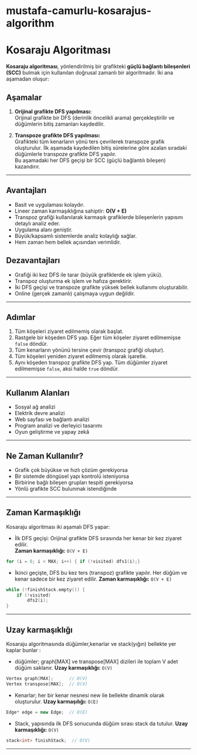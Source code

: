 # mustafa-camurlu-kosarajus-algorithm
# Kosaraju Algoritması

**Kosaraju algoritması**, yönlendirilmiş bir grafikteki **güçlü bağlantı bileşenleri (SCC)** bulmak için kullanılan doğrusal zamanlı bir algoritmadır. İki ana aşamadan oluşur:

## Aşamalar

1. **Orijinal grafikte DFS yapılması:**  
   Orijinal grafikte bir DFS (derinlik öncelikli arama) gerçekleştirilir ve düğümlerin bitiş zamanları kaydedilir.

2. **Transpoze grafikte DFS yapılması:**  
   Grafikteki tüm kenarların yönü ters çevrilerek transpoze grafik oluşturulur. İlk aşamada kaydedilen bitiş sürelerine göre azalan sıradaki düğümlerle transpoze grafikte DFS yapılır.  
   Bu aşamadaki her DFS geçişi bir SCC (güçlü bağlantılı bileşen) kazandırır.

---

## Avantajları

- Basit ve uygulaması kolaydır.
- Lineer zaman karmaşıklığına sahiptir: **O(V + E)**
- Transpoz grafiği kullanılarak karmaşık grafiklerde  bileşenlerin yapısını detaylı analiz eder.
- Uygulama alanı geniştir.
- Büyük/kapsamlı sistemlerde analiz kolaylığı sağlar.
- Hem zaman hem bellek açısından verimlidir.

## Dezavantajları

- Grafiği iki kez DFS ile tarar (büyük grafiklerde ek işlem yükü).
- Transpoz oluşturma ek işlem ve hafıza gerektirir.
- İki DFS geçişi ve transpoze grafikte yüksek bellek kullanımı oluşturabilir.
- Online (gerçek zamanlı) çalışmaya uygun değildir.

---

## Adımlar

1. Tüm köşeleri ziyaret edilmemiş olarak başlat.
2. Rastgele bir köşeden DFS yap. Eğer tüm köşeler ziyaret edilmemişse `false` döndür.
3. Tüm kenarların yönünü tersine çevir (transpoz grafiği oluştur).
4. Tüm köşeleri yeniden ziyaret edilmemiş olarak işaretle.
5. Aynı köşeden transpoz grafikte DFS yap. Tüm düğümler ziyaret edilmemişse `false`, aksi halde `true` döndür.

---

## Kullanım Alanları

- Sosyal ağ analizi  
- Elektrik devre analizi  
- Web sayfası ve bağlantı analizi  
- Program analizi ve derleyici tasarımı  
- Oyun geliştirme ve yapay zekâ

---

## Ne Zaman Kullanılır?

- Grafik çok büyükse ve hızlı çözüm gerekiyorsa
- Bir sistemde döngüsel yapı kontrolü isteniyorsa
- Birbirine bağlı bileşen grupları tespiti gerekiyorsa
- Yönlü grafikte SCC bulunmak istendiğinde
   
---

## Zaman Karmaşıklığı

Kosaraju algoritması iki aşamalı DFS yapar:

- İlk DFS geçişi: Orijinal grafikte DFS sırasında her kenar bir kez ziyaret edilir.  
  **Zaman karmaşıklığı:** `O(V + E)`

```cpp
for (i = 0; i < MAX; i++) { if (!visited) dfs1(i);}
```

- İkinci geçişte, DFS bu kez ters (transpoz) grafikte yapılır. Her düğüm ve kenar sadece bir kez ziyaret edilir.
  **Zaman karmaşıklığı:** `O(V + E)`

```cpp
while (!finishStack.empty()) {
    if (!visited)
        dfs2(i);
}
```

---

## Uzay karmaşıklığı

Kosaraju algoritmasında düğümler,kenarlar ve stack(yığın) bellekte yer kaplar bunlar :

- düğümler; graph[MAX] ve transpose[MAX] dizileri ile toplam V adet düğüm saklanır.
  **Uzay karmaşıklığı:** `O(V)`

```cpp
Vertex graph[MAX];      // O(V)
Vertex transpose[MAX];  // O(V)
```

- Kenarlar; her bir kenar nesnesi new ile bellekte dinamik olarak oluşturulur.
  **Uzay karmaşılığı:** `O(E)`

```cpp
Edge* edge = new Edge;  // O(E)
```

- Stack, yapısında ilk DFS sonucunda düğüm sırası stack da tutulur.
**Uzay karmaşıklığı:** `O(V)`

```cpp
stack<int> finishStack;  // O(V)
```

---

